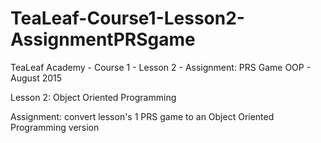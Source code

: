 # TeaLeaf-Course1-Lesson2-AssignmentPRSgame

TeaLeaf Academy - Course 1 - Lesson 2 - Assignment: PRS Game OOP - August 2015

Lesson 2: Object Oriented Programming

Assignment: convert lesson's 1 PRS game to an Object Oriented Programming version
